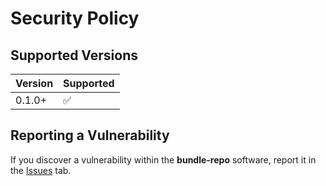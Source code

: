 # Security Policy

## Supported Versions

| Version | Supported          |
| ------- | ------------------ |
| 0.1.0+  | :white_check_mark: |

## Reporting a Vulnerability

If you discover a vulnerability within the **bundle-repo** software, report it in the [Issues](https://github.com/dharkcommunity/bundle-repo/issues) tab.
